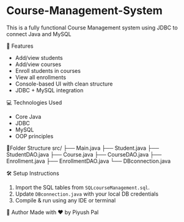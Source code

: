 # Course-Management-System
This is a fully functional Course Management system using JDBC to connect Java and MySQL

🔧 Features

- Add/view students
- Add/view courses
- Enroll students in courses
- View all enrollments
- Console-based UI with clean structure
- JDBC + MySQL integration

💻 Technologies Used

- Core Java
- JDBC
- MySQL
- OOP principles

📁Folder Structure
src/
├── Main.java
├── Student.java
├── StudentDAO.java
├── Course.java
├── CourseDAO.java
├── Enrollment.java
├── EnrollmentDAO.java
└── DBconnection.java

🛠 Setup Instructions

1. Import the SQL tables from `SQLcourseManagement.sql`.
2. Update `DBconnection.java` with your local DB credentials
3. Compile & run using any IDE or terminal

📌 Author
Made with ❤️ by Piyush Pal
